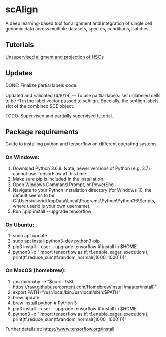 # scAlign
A deep learning-based tool for alignment and integration of single cell genomic data across multiple datasets, species, conditions, batches

## Tutorials

[Unsupervised aligment and projection of HSCs](https://github.com/quon-titative-biology/examples/blob/master/scAlign_kowalcyzk_et_al/scAlign_kowalcyzk_et_al.md)

## Updates

DONE: Finalize partial labels code. 

Updated and validated (4/8/19)
-- To use partial labels: set unlabeled cells to be -1 in the label vector passed to scAlign. Specially, the scAlign.labels slot of the combined SCE object.

TODO: Supervised and partially supervised tutorial.

## Package requirements

Guide to installing python and tensorflow on different operating systems.

### On Windows:
1. Download Python 3.6.8. Note, newer versions of Python (e.g. 3.7) cannot use TensorFlow at this time. 
2. Make sure pip is included in the installation.
3. Open Windows Command Prompt, or PowerShell.
4. Navigate to your Python installation directory (for Windows 10, the default seems to be C:\Users\userid\AppData\Local\Programs\Python\Python36\Scripts, where userid is your own username).
5. Run .\pip install --upgrade tensorflow

### On Ubuntu:
1. sudo apt update
2. sudo apt install python3-dev python3-pip
3. pip3 install --user --upgrade tensorflow  # install in $HOME
4. python3 -c "import tensorflow as tf; tf.enable_eager_execution(); print(tf.reduce_sum(tf.random_normal([1000, 1000])))"

### On MacOS (homebrew):
1. /usr/bin/ruby -e "$(curl -fsSL https://raw.githubusercontent.com/Homebrew/install/master/install)"
2. export PATH="/usr/local/bin:/usr/local/sbin:$PATH"
3. brew update
4. brew install python  # Python 3
5. pip3 install --user --upgrade tensorflow  # install in $HOME
6. python3 -c "import tensorflow as tf; tf.enable_eager_execution(); print(tf.reduce_sum(tf.random_normal([1000, 1000])))"

Further details at: https://www.tensorflow.org/install
